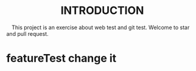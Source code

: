 <center> <b> <h1> INTRODUCTION </h1></b> </center>
&emsp;This project is an exercise about web test and git test. Welcome to star and pull request.

# featureTest change it